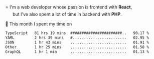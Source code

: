 ⭐ I'm a web developer whose passion is frontend with <b>React</b>,<br/>
&nbsp; &nbsp; &nbsp; but I've also spent a lot of time in backend with <b>PHP</b>.

📅 This month I spent my time on

<!--START_SECTION:waka-->

```txt
TypeScript   81 hrs 19 mins  #######################..   90.17 %
YAML         2 hrs 39 mins   #........................   02.95 %
JSON         1 hr 43 mins    .........................   01.91 %
Other        1 hr 25 mins    .........................   01.58 %
GraphQL      1 hr 1 min      .........................   01.13 %
```

<!--END_SECTION:waka-->
